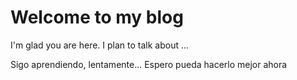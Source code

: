# Welcome to my blog

I'm glad you are here. I plan to talk about ...

Sigo aprendiendo, lentamente... 
Espero pueda hacerlo mejor ahora
